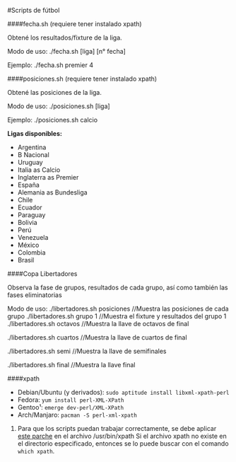 #Scripts de fútbol

####fecha.sh (requiere tener instalado xpath)

Obtené los resultados/fixture de la liga.

Modo de uso:
./fecha.sh [liga] [n° fecha]

Ejemplo:
./fecha.sh premier 4


####posiciones.sh (requiere tener instalado xpath)

Obtené las posiciones de la liga.

Modo de uso:
./posiciones.sh [liga] 

Ejemplo:
./posiciones.sh calcio


**Ligas disponibles:**
+ Argentina
+ B Nacional
+ Uruguay
+ Italia as Calcio
+ Inglaterra as Premier
+ España
+ Alemania as Bundesliga
+ Chile
+ Ecuador
+ Paraguay
+ Bolivia
+ Perú
+ Venezuela
+ México
+ Colombia
+ Brasil


####Copa Libertadores

Observa la fase de grupos, resultados de cada grupo, así como también las fases eliminatorias

Modo de uso:
./libertadores.sh posiciones //Muestra las posiciones de cada grupo
./libertadores.sh grupo 1    //Muestra el fixture y resultados del grupo 1 
./libertadores.sh octavos    //Muestra la llave de octavos de final

./libertadores.sh cuartos    //Muestra la llave de cuartos de final

./libertadores.sh semi       //Muestra la llave de semifinales

./libertadores.sh final      //Muestra la llave final


####xpath

* Debian/Ubuntu (y derivados): `sudo aptitude install libxml-xpath-perl`
* Fedora: `yum install perl-XML-XPath`
* Gentoo¹: `emerge dev-perl/XML-XPath`
* Arch/Manjaro: `pacman -S perl-xml-xpath`

1. Para que los scripts puedan trabajar correctamente, se debe aplicar [este parche](https://gist.github.com/aaferrari/2bee720d1b8bac7a09ee) en el archivo /usr/bin/xpath
Si el archivo xpath no existe en el directorio especificado, entonces se lo puede buscar con el comando `which xpath`.
